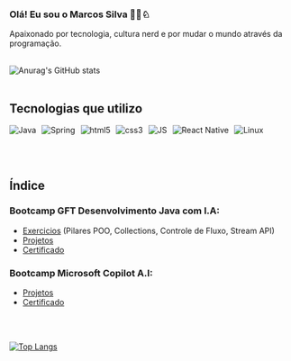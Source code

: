 ### Olá! Eu sou o Marcos Silva 👨‍💻♘

Apaixonado por tecnologia, cultura nerd e por mudar o mundo através da programação.<br><br>


![Anurag's GitHub stats](https://github-readme-stats.vercel.app/api?username=N3onKn1gh7&show_icons=true&theme=tokyonight)<br><br>


## Tecnologias que utilizo


<div style="display: flex;">

  <img alt="Java" src="https://img.shields.io/badge/Java-ED8B00?style=for-the-badge&logo=openjdk&logoColor=white" style="margin-right: 10px;" />

  <img alt="Spring" src="https://img.shields.io/badge/Spring-6DB33F?style=for-the-badge&logo=spring&logoColor=white" style="margin-right: 10px;" />

   <img alt="html5" src="https://img.shields.io/badge/HTML5-E34F26?style=for-the-badge&logo=html5&logoColor=white" style="margin-right: 10px;" />
   
   <img alt="css3" src="https://img.shields.io/badge/CSS3-1572B6?style=for-the-badge&logo=css3&logoColor=white" style="margin-right: 10px;" />

   <img alt="JS" src="https://img.shields.io/badge/JavaScript-F7DF1E?style=for-the-badge&logo=javascript&logoColor=black" style="margin-right: 10px;" />

   <img alt="React Native" src="https://img.shields.io/badge/React_Native-20232A?style=for-the-badge&logo=react&logoColor=61DAFB" style="margin-right: 10px;" />

   <img alt="Linux" src="https://img.shields.io/badge/Linux-FCC624?style=for-the-badge&logo=linux&logoColor=black" style="margin-right: 10px;" />
</div>

<br><br>

## Índice

### Bootcamp GFT Desenvolvimento Java com I.A:<br>

- [Exercicios](https://github.com/N3onKn1gh7/Estudos/tree/main/java/java_exercicios_Dio) (Pilares POO, Collections, Controle de Fluxo, Stream API)
- [Projetos](https://github.com/N3onKn1gh7/Estudos/tree/main/java/java_projetos_Dio)
- [Certificado](hermes.dio.me/certificates/HAK4QLRF.pdf)


### Bootcamp Microsoft Copilot A.I:<br>
- [Projetos](https://github.com/N3onKn1gh7/Estudos/tree/main/bootcamps/Bootcamp_microsoft_dio)
- [Certificado](https://hermes.dio.me/certificates/JXQ0DX2F.pdf)



<br><br>

[![Top Langs](https://github-readme-stats.vercel.app/api/top-langs/?username=N3onKn1gh7)](https://github.com/anuraghazra/github-readme-stats)








